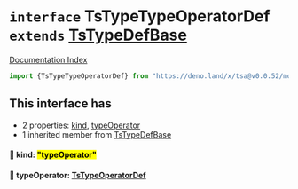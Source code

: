 # `interface` TsTypeTypeOperatorDef `extends` [TsTypeDefBase](../private.interface.TsTypeDefBase/README.md)

[Documentation Index](../README.md)

```ts
import {TsTypeTypeOperatorDef} from "https://deno.land/x/tsa@v0.0.52/mod.ts"
```

## This interface has

- 2 properties:
[kind](#-kind-typeoperator),
[typeOperator](#-typeoperator-tstypeoperatordef)
- 1 inherited member from [TsTypeDefBase](../private.interface.TsTypeDefBase/README.md)


#### 📄 kind: <mark>"typeOperator"</mark>



#### 📄 typeOperator: [TsTypeOperatorDef](../interface.TsTypeOperatorDef/README.md)



